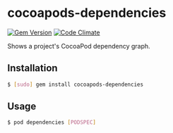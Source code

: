 # cocoapods-dependencies

[![Gem Version](https://badge.fury.io/rb/cocoapods-dependencies.svg)](http://badge.fury.io/rb/cocoapods-dependencies)
[![Code Climate](https://codeclimate.com/github/segiddins/cocoapods-dependencies.png)](https://codeclimate.com/github/segiddins/cocoapods-dependencies)

Shows a project's CocoaPod dependency graph.

## Installation

```bash
$ [sudo] gem install cocoapods-dependencies
```

## Usage

```bash
$ pod dependencies [PODSPEC]
```
